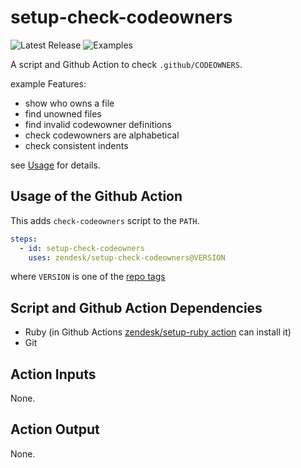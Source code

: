 # setup-check-codeowners

![Latest Release](https://img.shields.io/github/v/release/zendesk/setup-check-codeowners?label=Latest%20Release)
![Examples](https://github.com/zendesk/setup-check-codeowners/workflows/Test/badge.svg?branch=main)

A script and Github Action to check `.github/CODEOWNERS`.

example Features:
- show who owns a file
- find unowned files
- find invalid codewowner definitions
- check codewowners are alphabetical
- check consistent indents

see [Usage](Usage.md) for details.

## Usage of the Github Action

This adds `check-codeowners` script to the `PATH`.

```yaml
steps:
  - id: setup-check-codeowners
    uses: zendesk/setup-check-codeowners@VERSION
```

where `VERSION` is one of the [repo tags](https://github.com/zendesk/setup-check-codeowners/tags)

## Script and Github Action Dependencies

- Ruby (in Github Actions [zendesk/setup-ruby action](https://github.com/zendesk/setup-ruby) can install it)
- Git

## Action Inputs

None.

## Action Output

None.
